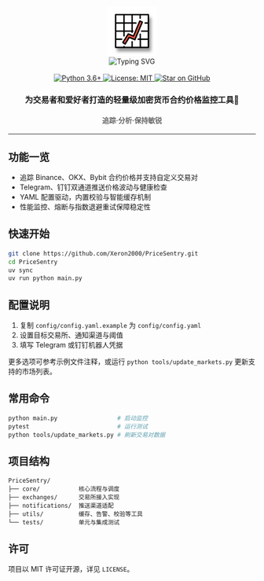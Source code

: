 <div align="center">
  <img src="./img/logo.svg" width="100" alt="Project Logo">
</div>

<div align="center">
  <img src="https://readme-typing-svg.demolab.com?font=Fira+Code&size=34&pause=1000&center=true&vCenter=true&width=435&lines=PriceSentry" alt="Typing SVG">
</div>

<br>
<div align="center">
  <a href="https://www.python.org/">
    <img src="https://img.shields.io/badge/Python-3.6%2B-blue?logo=python&logoColor=white" alt="Python 3.6+">
  </a>
  <a href="LICENSE">
    <img src="https://img.shields.io/badge/License-MIT-green.svg" alt="License: MIT">
  </a>
  <a href="https://github.com/Xeron2000/PriceSentry/stargazers">
    <img src="https://img.shields.io/github/stars/Xeron2000/PriceSentry?style=social" alt="Star on GitHub">
  </a>
</div>

<h3 align="center">为交易者和爱好者打造的轻量级加密货币合约价格监控工具🚨</h3>
<h4 align="center" style="color: #666;">追踪·分析·保持敏锐</h4>

---

## 功能一览

- 追踪 Binance、OKX、Bybit 合约价格并支持自定义交易对
- Telegram、钉钉双通道推送价格波动与健康检查
- YAML 配置驱动，内置校验与智能缓存机制
- 性能监控、熔断与指数退避重试保障稳定性

## 快速开始

```bash
git clone https://github.com/Xeron2000/PriceSentry.git
cd PriceSentry
uv sync
uv run python main.py
```

## 配置说明

1. 复制 `config/config.yaml.example` 为 `config/config.yaml`
2. 设置目标交易所、通知渠道与阈值
3. 填写 Telegram 或钉钉机器人凭据

更多选项可参考示例文件注释，或运行 `python tools/update_markets.py` 更新支持的市场列表。


## 常用命令

```bash
python main.py                 # 启动监控
pytest                         # 运行测试
python tools/update_markets.py # 刷新交易对数据
```


## 项目结构

```
PriceSentry/
├── core/           核心流程与调度
├── exchanges/      交易所接入实现
├── notifications/  推送渠道适配
├── utils/          缓存、告警、校验等工具
└── tests/          单元与集成测试
```

## 许可

项目以 MIT 许可证开源，详见 `LICENSE`。
